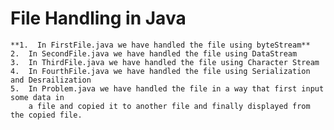 # File Handling in Java

    **1.  In FirstFile.java we have handled the file using byteStream**
    2.  In SecondFile.java we have handled the file using DataStream
    3.  In ThirdFile.java we have handled the file using Character Stream
    4.  In FourthFile.java we have handled the file using Serialization and Desrailization
    5.  In Problem.java we have handled the file in a way that first input some data in
        a file and copied it to another file and finally displayed from the copied file.
